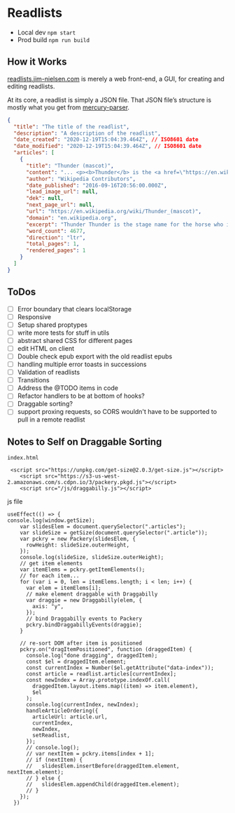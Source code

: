 # Readlists

- Local dev `npm start`
- Prod build `npm run build`

## How it Works

[readlists.jim-nielsen.com](https://readlists.jim-nielsen.com) is merely a web front-end, a GUI, for creating and editing readlists.

At its core, a readlist is simply a JSON file. That JSON file’s structure is mostly what you get from [mercury-parser](https://github.com/postlight/mercury-parser).

```json
{
  "title": "The title of the readlist",
  "description": "A description of the readlist",
  "date_created": "2020-12-19T15:04:39.464Z", // ISO8601 date
  "date_modified": "2020-12-19T15:04:39.464Z", // ISO8601 date
  "articles": [
    {
      "title": "Thunder (mascot)",
      "content": "... <p><b>Thunder</b> is the <a href=\"https://en.wikipedia.org/wiki/Stage_name\">stage name</a> for the...",
      "author": "Wikipedia Contributors",
      "date_published": "2016-09-16T20:56:00.000Z",
      "lead_image_url": null,
      "dek": null,
      "next_page_url": null,
      "url": "https://en.wikipedia.org/wiki/Thunder_(mascot)",
      "domain": "en.wikipedia.org",
      "excerpt": "Thunder Thunder is the stage name for the horse who is the official live animal mascot for the Denver Broncos",
      "word_count": 4677,
      "direction": "ltr",
      "total_pages": 1,
      "rendered_pages": 1
    }
  ]
}
```

## ToDos

- [ ] Error boundary that clears localStorage
- [ ] Responsive
- [ ] Setup shared proptypes
- [ ] write more tests for stuff in utils
- [ ] abstract shared CSS for different pages
- [ ] edit HTML on client
- [ ] Double check epub export with the old readlist epubs
- [ ] handling multiple error toasts in successions
- [ ] Validation of readlists
- [ ] Transitions
- [ ] Address the @TODO items in code
- [ ] Refactor handlers to be at bottom of hooks?
- [ ] Draggable sorting?
- [ ] support proxing requests, so CORS wouldn't have to be supported to pull in a remote readlist

## Notes to Self on Draggable Sorting

`index.html`

```
 <script src="https://unpkg.com/get-size@2.0.3/get-size.js"></script>
    <script src="https://s3-us-west-2.amazonaws.com/s.cdpn.io/3/packery.pkgd.js"></script>
    <script src="/js/draggabilly.js"></script>
```

js file

```
useEffect(() => {
console.log(window.getSize);
    var slidesElem = document.querySelector(".articles");
    var slideSize = getSize(document.querySelector(".article"));
    var pckry = new Packery(slidesElem, {
      rowHeight: slideSize.outerHeight,
    });
    console.log(slideSize, slideSize.outerHeight);
    // get item elements
    var itemElems = pckry.getItemElements();
    // for each item...
    for (var i = 0, len = itemElems.length; i < len; i++) {
      var elem = itemElems[i];
      // make element draggable with Draggabilly
      var draggie = new Draggabilly(elem, {
        axis: "y",
      });
      // bind Draggabilly events to Packery
      pckry.bindDraggabillyEvents(draggie);
    }

    // re-sort DOM after item is positioned
    pckry.on("dragItemPositioned", function (draggedItem) {
      console.log("done dragging", draggedItem);
      const $el = draggedItem.element;
      const currentIndex = Number($el.getAttribute("data-index"));
      const article = readlist.articles[currentIndex];
      const newIndex = Array.prototype.indexOf.call(
        draggedItem.layout.items.map((item) => item.element),
        $el
      );
      console.log(currentIndex, newIndex);
      handleArticleOrdering({
        articleUrl: article.url,
        currentIndex,
        newIndex,
        setReadlist,
      });
      // console.log();
      // var nextItem = pckry.items[index + 1];
      // if (nextItem) {
      //   slidesElem.insertBefore(draggedItem.element, nextItem.element);
      // } else {
      //   slidesElem.appendChild(draggedItem.element);
      // }
    });
  })
```

